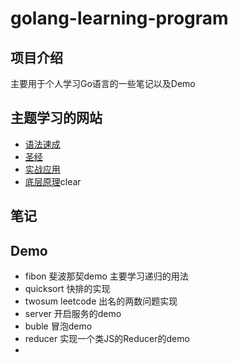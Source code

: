 <!--
 * @Author: dcison
 * @Date: 2020-01-04 16:02:22
 * @LastEditTime : 2020-01-09 19:05:33
 * @Description: Readme
 * @FilePath: /golang-learning-program/README.md
 -->
# golang-learning-program

## 项目介绍 
主要用于个人学习Go语言的一些笔记以及Demo

## 主题学习的网站

* [语法速成](https://learnxinyminutes.com/docs/zh-cn/go-cn/)
* [圣经](https://docs.hacknode.org/gopl-zh/)
* [实战应用](https://github.com/llitfkitfk/go-best-practice)
* [底层原理](http://c.biancheng.net/view/5721.html)clear

## 笔记

## Demo

* fibon 斐波那契demo 主要学习递归的用法
* quicksort 快排的实现
* twosum leetcode 出名的两数问题实现
* server 开启服务的demo
* buble 冒泡demo
* reducer 实现一个类JS的Reducer的demo
* 
